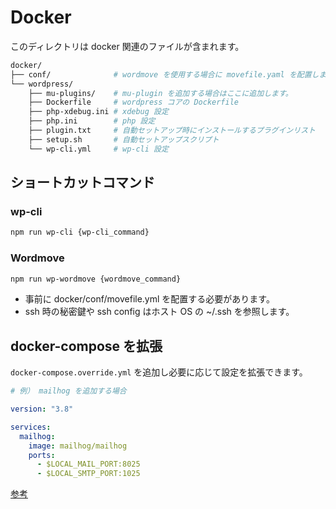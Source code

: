 # Docker

このディレクトリは docker 関連のファイルが含まれます。

```sh
docker/
├── conf/              # wordmove を使用する場合に movefile.yaml を配置します。
└── wordpress/
    ├── mu-plugins/    # mu-plugin を追加する場合はここに追加します。
    ├── Dockerfile     # wordpress コアの Dockerfile
    ├── php-xdebug.ini # xdebug 設定
    ├── php.ini        # php 設定
    ├── plugin.txt     # 自動セットアップ時にインストールするプラグインリスト
    ├── setup.sh       # 自動セットアップスクリプト
    └── wp-cli.yml     # wp-cli 設定
```

## ショートカットコマンド

### wp-cli

```sh
npm run wp-cli {wp-cli_command}
```

### Wordmove

```sh
npm run wp-wordmove {wordmove_command}
```

- 事前に docker/conf/movefile.yml を配置する必要があります。
- ssh 時の秘密鍵や ssh config はホスト OS の ~/.ssh を参照します。

## docker-compose を拡張

`docker-compose.override.yml` を追加し必要に応じて設定を拡張できます。

```yaml
# 例） mailhog を追加する場合

version: "3.8"

services:
  mailhog:
    image: mailhog/mailhog
    ports:
      - $LOCAL_MAIL_PORT:8025
      - $LOCAL_SMTP_PORT:1025
```

[参考](https://docs.docker.jp/compose/extends.html)
